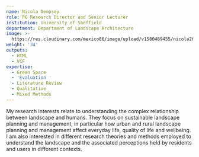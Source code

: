 ```yaml
---
name: Nicola Dempsey
role: PG Research Director and Senior Lecturer
institution: University of Sheffield
department: Department of Landscape Architecture
image: >-
  https://res.cloudinary.com/mexico86/image/upload/v1580489455/nicola260_bvta15.jpg
weight: '34'
outputs:
  - HTML
  - VCF
expertise:
  - Green Space
  - 'Evaluation '
  - Literature Review
  - Qualitative
  - Mixed Methods
---
```


<!--StartFragment-->

My research interests relate to understanding the complex relationship between landscape and humans. They focus on sustainable landscape planning and management, in particular how urban and rural landscape planning and management affect everyday life, quality of life and wellbeing. I am also interested in different research theories and methods employed to understand the landscape and the associated perceptions held by residents and users in different contexts.

<!--EndFragment-->
